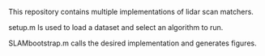 
This repository contains multiple implementations of lidar scan matchers.

setup.m 
    Is used to load a dataset and select an algorithm to run.

SLAMbootstrap.m 
    calls the desired implementation and generates figures.